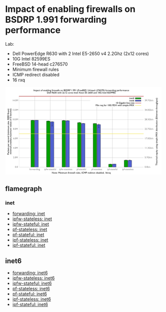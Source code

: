 # Impact of enabling firewalls on BSDRP 1.991 forwarding performance
Lab:
  - Dell PowerEdge R630 with 2 Intel E5-2650 v4 2.2Ghz (2x12 cores)
  - 10G Intel 82599ES
  - FreeBSD 14-head c276570
  - Minimum firewall rules
  - ICMP redirect disabled
  - 16 rxq

![Impact of enabling firewalls on BSDRP 1.991 forwarding performance](graph.png)

## flamegraph

### inet

  - [forwarding: inet](bench.forwarding.inet4.svg)
  - [ipfw-stateless: inet](bench.ipfw-stateless.inet4.svg)
  - [ipfw-stateful: inet](bench.ipfw-stateful.inet4.svg)
  - [pf-stateless: inet](bench.pf-stateful.inet4.svg)
  - [pf-stateful: inet](bench.pf-stateless.inet4.svg)
  - [ipf-stateless: inet](bench.ipf-stateless.inet4.svg)
  - [ipf-stateful: inet](bench.ipf-stateful.inet4.svg)

## inet6

  - [forwarding: inet6](bench.forwarding.inet6.svg)
  - [ipfw-stateless: inet6](bench.ipfw-stateless.inet6.svg)
  - [ipfw-stateful: inet6](bench.ipfw-stateful.inet6.svg)
  - [pf-stateless: inet6](bench.pf-stateless.inet6.svg)
  - [pf-stateful: inet6](bench.pf-stateful.inet6.svg)
  - [ipf-stateless: inet6](bench.ipf-stateful.inet6.svg)
  - [ipf-stateful: inet6](bench.ipf-stateless.inet6.svg)
